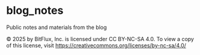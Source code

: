 # blog_notes
Public notes and materials from the blog

© 2025 by BitFlux, Inc. is licensed under CC BY-NC-SA 4.0. To view a copy of this license, visit https://creativecommons.org/licenses/by-nc-sa/4.0/